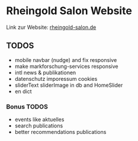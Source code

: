 # Rheingold Salon Website

Link zur Website: [rheingold-salon.de](https://rheingold-salon.de)

## TODOS

* mobile navbar (nudge) and fix responsive
* make markforschung-services responsive
* intl news & publikationen
* datenschutz imporessum cookies
* sliderText sliderImage in db and HomeSlider
* en dict

### Bonus TODOS

* events like aktuelles
* search publications
* better recommendations publications
